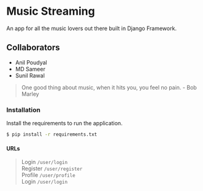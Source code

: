 # Music Streaming
An app for all the music lovers out there built in Django Framework.
## Collaborators
  - Anil Poudyal
  - MD Sameer
  - Sunil Rawal
> One good thing about music, when it hits you, you feel no pain.
> \- Bob Marley
### Installation
Install the requirements to run the application.
```sh
$ pip install -r requirements.txt
```
#### URLs
>Login ```/user/login```<br>
>Register ```/user/register```<br>
>Profile ```/user/profile```<br>
>Login ```/user/login```
